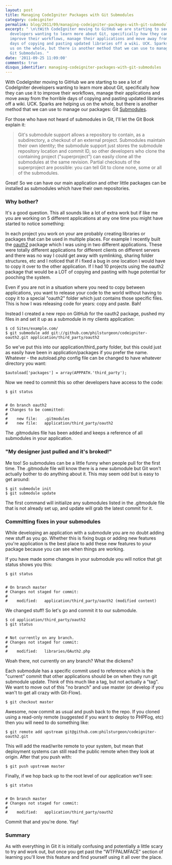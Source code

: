 ```yaml
---
layout: post
title: Managing CodeIgniter Packages with Git Submodules
category: codeigniter
permalink: blog/2011/09/managing-codeigniter-packages-with-git-submodules
excerpt: " \n\tWith CodeIgniter moving to GitHub we are starting to see a lot of CodeIgniter
  developers wanting to learn more about Git, specifically how they can use it to
  improve their workflows, manage their applications and move away from the horrible
  days of copying and pasting updated libraries off a wiki. UCK. Sparks are helping
  us on the whole, but there is another method that we can use to manage our packages:
  Git Submodules. "
date: '2011-09-25 11:09:00'
comments: true
disqus_identifier: managing-codeigniter-packages-with-git-submodules
---
```


With CodeIgniter moving to GitHub we are starting to see a lot of CodeIgniter developers wanting to learn more about Git, specifically how they can use it to improve their workflows, manage their applications and move away from the horrible days of copying and pasting updated libraries off a wiki. UCK. Sparks are helping us on the whole, but there is another method that we can use to manage our packages: Git [Submodules](http://book.git-scm.com/5_submodules.html).

For those who have not heard of submodules in Git, I'll let the Git Book explain it:

> Git's submodule support allows a repository to contain, as a subdirectory, a
> checkout of an external project. Submodules maintain their own identity;
> the submodule support just stores the submodule repository location and
> commit ID, so other developers who clone the containing project
> ("superproject") can easily clone all the submodules at the same revision.
> Partial checkouts of the superproject are possible: you can tell Git to
> clone none, some or all of the submodules.

Great! So we can have our main application and other little packages can be installed as submodules which have their own repositories.

### Why bother?

It's a good question. This all sounds like a lot of extra work but if like me you are working on 5 different applications at any one time you might have started to notice something:

In each project you work on your are probably creating libraries or packages that can be used in multiple places. For example I recently built the [oauth2](https://github.com/philsturgeon/codeigniter-oauth2) package which I was using in two different applications. These were totally different applications for different clients on different servers and there was no way I could get away with symlinking, sharing folder structures, etc and I noticed that if i fixed a bug in one location I would have to copy it over to the other application. If I had 10 projects using the oauth2 package that would be a LOT of copying and pasting with huge potential for pooching the system.

Even if you are not in a situation where you need to copy between applications, you want to release your code to the world without having to copy it to a special "oauth2" folder which just contains those specific files. This is how I was releasing code for years: copy and paste. Bah!

Instead I created a new repo on GitHub for the oauth2 package, pushed my files in and set it up as a submodule in my clients application:

    $ cd Sites/example.com/
    $ git submodule add git://github.com/philsturgeon/codeigniter-oauth2.git application/third_party/oauth2

So we've put this into our application/third\_party folder, but this could just as easily have been in application/packages if you prefer the name. Whatever - the autoload.php config file can be changed to have whatever directory you want:

    $autoload['packages'] = array(APPPATH.'third_party');

Now we need to commit this so other developers have access to the code:

    $ git status
    
    
    # On branch oauth2
    # Changes to be committed:
    #
    #    new file:   .gitmodules
    #    new file:   application/third_party/oauth2

The .gitmodules file has been added and keeps a reference of all submodules in your application.

### "My designer just pulled and it's broked!"

Me too! So submodules can be a little funny when people pull for the first time. The .gitmodule file will know there is a new submodule but Git won't actually bother to do anything about it. This may seem odd but is easy to get around:

    $ git submodule init
    $ git submodule update

The first command will initialize any submodules listed in the .gitmodule file that is not already set up, and update will grab the latest commit for it.

### Committing fixes in your submodules

While developing an application with a submodule you are no doubt adding new stuff as you go. Whether this is fixing bugs or adding new features you're application is the best place to add these new features to your package because you can see when things are working.

If you have made some changes in your submodule you will notice that git status shows you this:

    $ git status
    
    
    # On branch master
    # Changes not staged for commit:
    #
    #    modified:   application/third_party/oauth2 (modified content)

We changed stuff! So let's go and commit it to our submodule.

    $ cd application/third_party/oauth2
    $ git status
    
    
    # Not currently on any branch.
    # Changes not staged for commit:
    #
    #    modified:   libraries/OAuth2.php

Woah there, not currently on any branch? What the dickens?

Each submodule has a specific commit used to reference which is the "current" commit that other applications should be on when they run git submodule update. Think of this much like a tag, but not actually a "tag". We want to move out of this "no branch" and use master (or develop if you wan't to get all crazy with Git-Flow).

    $ git checkout master

Awesome, now commit as usual and push back to the repo. If you cloned using a read-only remote (suggested if you want to deploy to PHPFog, etc) then you will need to do something like:

    $ git remote add upstream git@github.com:philsturgeon/codeigniter-oauth2.git

This will add the read/write remote to your system, but mean that deployment systems can still read the public remote when they look at origin. After that you push with:

    $ git push upstream master

Finally, if we hop back up to the root level of our application we'll see:

    $ git status
    
    
    # On branch master
    # Changes not staged for commit:
    #
    #    modified:   application/third_party/oauth2

Commit that and you're done. Yay!

### Summary

As with everything in Git it is initially confusing and potentially a little scary to try and work out, but once you get past the "WTFPALMFACE" section of learning you'll love this feature and find yourself using it all over the place.

